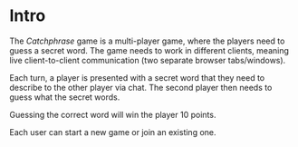 # Intro

The _Catchphrase_ game is a multi-player game, where the players need to guess a secret word. The game needs to work in different clients, meaning live client-to-client communication (two separate browser tabs/windows).

  

Each turn, a player is presented with a secret word that they need to describe to the other player via chat. The second player then needs to guess what the secret words.

  

Guessing the correct word will win the player 10 points.

  

Each user can start a new game or join an existing one.